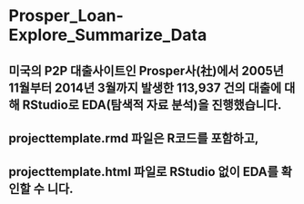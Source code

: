 # Prosper_Loan-Explore_Summarize_Data
## 미국의 P2P 대출사이트인 Prosper사(社)에서 2005년 11월부터 2014년 3월까지 발생한 113,937 건의 대출에 대해 RStudio로 EDA(탐색적 자료 분석)을 진행했습니다.
## projecttemplate.rmd 파일은 R코드를 포함하고,
## projecttemplate.html 파일로 RStudio 없이 EDA를 확인할 수 니다.
